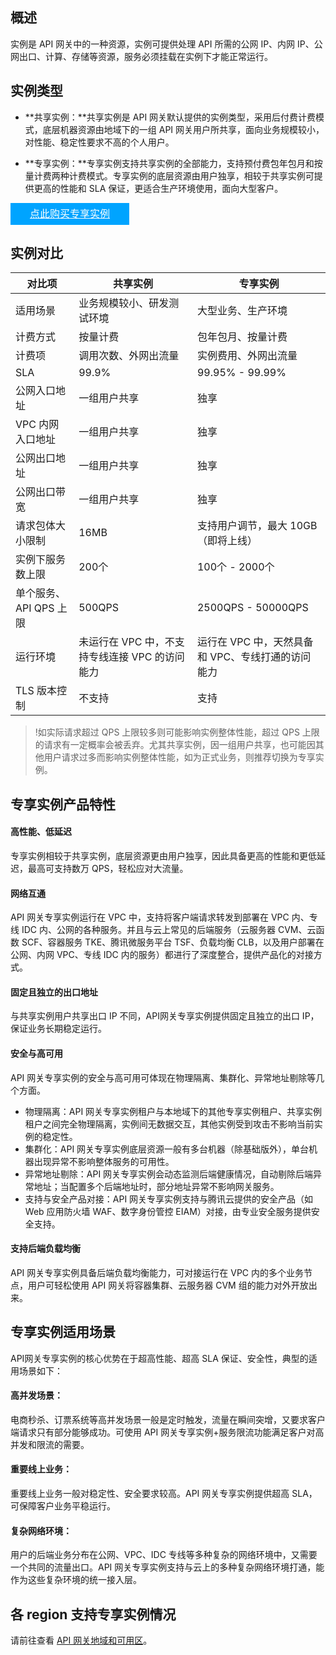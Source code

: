 ## 概述

实例是 API 网关中的一种资源，实例可提供处理 API 所需的公网 IP、内网 IP、公网出口、计算、存储等资源，服务必须挂载在实例下才能正常运行。

## 实例类型

- **共享实例：**共享实例是 API 网关默认提供的实例类型，采用后付费计费模式，底层机器资源由地域下的一组 API 网关用户所共享，面向业务规模较小，对性能、稳定性要求不高的个人用户。

- **专享实例：**专享实例支持共享实例的全部能力，支持预付费包年包月和按量计费两种计费模式。专享实例的底层资源由用户独享，相较于共享实例可提供更高的性能和 SLA 保证，更适合生产环境使用，面向大型客户。

<div style="background-color:#00A4FF; width: 190px; height: 35px; line-height:35px; text-align:center;"><a href="https://buy.cloud.tencent.com/apigateway_instance/buy" target="_blank"  style="color: white; font-size:16px;">点此购买专享实例</a></div>

## 实例对比

<table>
<thead>
<tr>
<th>对比项</th>
<th>共享实例</th>
<th>专享实例</th>
</tr>
</thead>
<tbody><tr>
<td>适用场景</td>
<td>业务规模较小、研发测试环境</td>
<td>大型业务、生产环境</td>
</tr>
<tr>
<td>计费方式</td>
<td>按量计费</td>
<td>包年包月、按量计费</td>
</tr>
<tr>
<td>计费项</td>
<td>调用次数、外网出流量</td>
<td>实例费用、外网出流量</td>
</tr>
<tr>
<td>SLA</td>
<td>99.9%</td>
<td>99.95% - 99.99%</td>
</tr>
<tr>
<td>公网入口地址</td>
<td>一组用户共享</td>
<td>独享</td>
</tr>
<tr>
<td>VPC 内网入口地址</td>
<td>一组用户共享</td>
<td>独享</td>
</tr>
<tr>
<td>公网出口地址</td>
<td>一组用户共享</td>
<td>独享</td>
</tr>
<tr>
<td>公网出口带宽</td>
<td>一组用户共享</td>
<td>独享</td>
</tr>
<tr>
<td>请求包体大小限制</td>
<td>16MB</td>
<td>支持用户调节，最大 10GB（即将上线）</td>
</tr>
<tr>
<td>实例下服务数上限</td>
<td>200个</td>
<td>100个 - 2000个</td>
</tr>
<tr>
<td>单个服务、API QPS 上限</td>
<td>500QPS</td>
<td>2500QPS - 50000QPS</td>
</tr>
<tr>
<td>运行环境</td>
<td>未运行在 VPC 中，不支持专线连接 VPC 的访问能力</td>
<td>运行在 VPC 中，天然具备和 VPC、专线打通的访问能力</td>
</tr>
<tr>
<td>TLS 版本控制</td>
<td>不支持</td>
<td>支持</td>
</tr>
</tbody></table>

> !如实际请求超过 QPS 上限较多则可能影响实例整体性能，超过 QPS 上限的请求有一定概率会被丢弃。尤其共享实例，因一组用户共享，也可能因其他用户请求过多而影响实例整体性能，如为正式业务，则推荐切换为专享实例。

## 专享实例产品特性

#### 高性能、低延迟

专享实例相较于共享实例，底层资源更由用户独享，因此具备更高的性能和更低延迟，最高可支持数万 QPS，轻松应对大流量。

#### 网络互通

API 网关专享实例运行在 VPC 中，支持将客户端请求转发到部署在 VPC 内、专线 IDC 内、公网的各种服务。并且与云上常见的后端服务（云服务器 CVM、云函数 SCF、容器服务 TKE、腾讯微服务平台 TSF、负载均衡 CLB，以及用户部署在公网、内网 VPC、专线 IDC 内的服务）都进行了深度整合，提供产品化的对接方式。

#### 固定且独立的出口地址

与共享实例用户共享出口 IP 不同，API网关专享实例提供固定且独立的出口 IP，保证业务长期稳定运行。

#### 安全与高可用

API 网关专享实例的安全与高可用可体现在物理隔离、集群化、异常地址剔除等几个方面。

- 物理隔离：API 网关专享实例租户与本地域下的其他专享实例租户、共享实例租户之间完全物理隔离，实例间无数据交互，其他实例受到攻击不影响当前实例的稳定性。
- 集群化：API 网关专享实例底层资源一般有多台机器（除基础版外），单台机器出现异常不影响整体服务的可用性。
- 异常地址剔除：API 网关专享实例会动态监测后端健康情况，自动剔除后端异常地址；当配置多个后端地址时，部分地址异常不影响网关服务。
- 支持与安全产品对接：API 网关专享实例支持与腾讯云提供的安全产品（如 Web 应用防火墙 WAF、数字身份管控 EIAM）对接，由专业安全服务提供安全支持。

#### 支持后端负载均衡

API 网关专享实例具备后端负载均衡能力，可对接运行在 VPC 内的多个业务节点，用户可轻松使用 API 网关将容器集群、云服务器 CVM 组的能力对外开放出来。

## 专享实例适用场景

API网关专享实例的核心优势在于超高性能、超高 SLA 保证、安全性，典型的适用场景如下：

#### 高并发场景：

电商秒杀、订票系统等高并发场景一般是定时触发，流量在瞬间突增，又要求客户端请求只有部分能够成功。可使用 API 网关专享实例+服务限流功能满足客户对高并发和限流的需要。

#### 重要线上业务：

重要线上业务一般对稳定性、安全要求较高。API 网关专享实例提供超高 SLA，可保障客户业务平稳运行。

#### 复杂网络环境：

用户的后端业务分布在公网、VPC、IDC 专线等多种复杂的网络环境中，又需要一个共同的流量出口。API 网关专享实例支持与云上的多种复杂网络环境打通，能作为这些复杂环境的统一接入层。 

## 各 region 支持专享实例情况
请前往查看 [API 网关地域和可用区](https://cloud.tencent.com/document/product/628/39777)。
